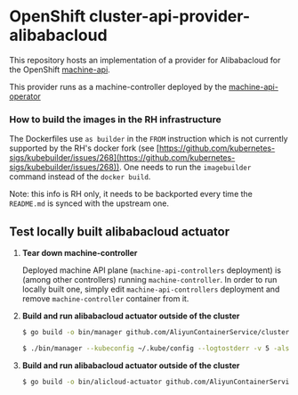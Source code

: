 # OpenShift cluster-api-provider-alibabacloud

This repository hosts an implementation of a provider for Alibabacloud for the
OpenShift [machine-api](https://github.com/openshift/cluster-api).

This provider runs as a machine-controller deployed by the
[machine-api-operator](https://github.com/openshift/machine-api-operator)

### How to build the images in the RH infrastructure
The Dockerfiles use `as builder` in the `FROM` instruction which is not currently supported
by the RH's docker fork (see [https://github.com/kubernetes-sigs/kubebuilder/issues/268](https://github.com/kubernetes-sigs/kubebuilder/issues/268)).
One needs to run the `imagebuilder` command instead of the `docker build`.

Note: this info is RH only, it needs to be backported every time the `README.md` is synced with the upstream one.

## Test locally built alibabacloud actuator

1. **Tear down machine-controller**

   Deployed machine API plane (`machine-api-controllers` deployment) is (among other
   controllers) running `machine-controller`. In order to run locally built one,
   simply edit `machine-api-controllers` deployment and remove `machine-controller` container from it.

1. **Build and run alibabacloud actuator outside of the cluster**

   ```sh
   $ go build -o bin/manager github.com/AliyunContainerService/cluster-api-provider-alibabacloud/cmd/manager
   ```

   ```sh
   $ ./bin/manager --kubeconfig ~/.kube/config --logtostderr -v 5 -alsologtostderr
   ```

2. **Build and run alibabacloud actuator outside of the cluster**

   ```sh
   $ go build -o bin/alicloud-actuator github.com/AliyunContainerService/cluster-api-provider-alibabacloud/cmd/alicloud-actuator
   ```



